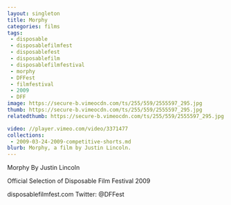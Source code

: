 ```yaml
---
layout: singleton
title: Morphy
categories: films
tags:
 - disposable
 - disposablefilmfest
 - disposablefest
 - disposablefilm
 - disposablefilmfestival
 - morphy
 - DFFest
 - filmfestival
 - 2009
 - DFF
image: https://secure-b.vimeocdn.com/ts/255/559/2555597_295.jpg
thumb: https://secure-b.vimeocdn.com/ts/255/559/2555597_295.jpg
relatedthumb: https://secure-b.vimeocdn.com/ts/255/559/2555597_295.jpg

video: //player.vimeo.com/video/3371477
collections:
 - 2009-03-24-2009-competitive-shorts.md
blurb: Morphy, a film by Justin Lincoln.
---
```


Morphy
By Justin Lincoln

Official Selection of Disposable Film Festival 2009

disposablefilmfest.com
Twitter: @DFFest